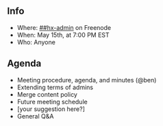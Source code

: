 ## Info
* Where: [##hx-admin](https://kiwiirc.com/client/chat.freenode.net/##hx-admin) on Freenode
* When: May 15th, at 7:00 PM EST
* Who: Anyone

## Agenda
* Meeting procedure, agenda, and minutes (@ben)
* Extending terms of admins
* Merge content policy
* Future meeting schedule
* [your suggestion here?]
* General Q&A
